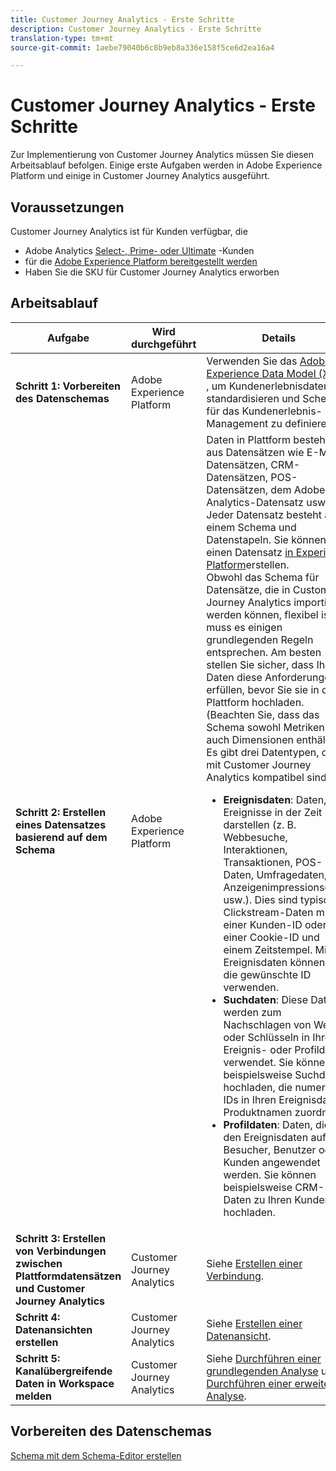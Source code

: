 ```yaml
---
title: Customer Journey Analytics - Erste Schritte
description: Customer Journey Analytics - Erste Schritte
translation-type: tm+mt
source-git-commit: 1aebe79040b6c8b9eb8a336e158f5ce6d2ea16a4

---
```



# Customer Journey Analytics - Erste Schritte

Zur Implementierung von Customer Journey Analytics müssen Sie diesen Arbeitsablauf befolgen. Einige erste Aufgaben werden in Adobe Experience Platform und einige in Customer Journey Analytics ausgeführt.

## Voraussetzungen

Customer Journey Analytics ist für Kunden verfügbar, die

* Adobe Analytics [Select-, Prime- oder Ultimate](https://www.adobe.com/analytics/compare-adobe-analytics-packages.html) -Kunden
* für die [Adobe Experience Platform bereitgestellt werden](https://www.adobe.com/experience-platform.html)
* Haben Sie die SKU für Customer Journey Analytics erworben

## Arbeitsablauf

| Aufgabe | Wird durchgeführt | Details |
|---|---|---|
| **Schritt 1: Vorbereiten des Datenschemas** | Adobe Experience Platform | Verwenden Sie das [Adobe Experience Data Model (XDM)](https://www.adobe.io/apis/experienceplatform/home/xdm.html) , um Kundenerlebnisdaten zu standardisieren und Schemata für das Kundenerlebnis-Management zu definieren. |
| **Schritt 2: Erstellen eines Datensatzes basierend auf dem Schema** | Adobe Experience Platform | Daten in Plattform bestehen aus Datensätzen wie E-Mail-Datensätzen, CRM-Datensätzen, POS-Datensätzen, dem Adobe Analytics-Datensatz usw. Jeder Datensatz besteht aus einem Schema und Datenstapeln. Sie können einen Datensatz [in Experience Platform](https://www.adobe.io/apis/experienceplatform/home/tutorials/alltutorials.html#!api-specification/markdown/narrative/tutorials/creating_a_dataset_tutorial/creating_a_dataset_tutorial.md)erstellen.<br>Obwohl das Schema für Datensätze, die in Customer Journey Analytics importiert werden können, flexibel ist, muss es einigen grundlegenden Regeln entsprechen. Am besten stellen Sie sicher, dass Ihre Daten diese Anforderungen erfüllen, bevor Sie sie in die Plattform hochladen. (Beachten Sie, dass das Schema sowohl Metriken als auch Dimensionen enthält.)<br>Es gibt drei Datentypen, die mit Customer Journey Analytics kompatibel sind:<ul><li>**Ereignisdaten**: Daten, die Ereignisse in der Zeit darstellen (z. B. Webbesuche, Interaktionen, Transaktionen, POS-Daten, Umfragedaten, Anzeigenimpressionsdaten usw.). Dies sind typische Clickstream-Daten mit einer Kunden-ID oder einer Cookie-ID und einem Zeitstempel. Mit Ereignisdaten können Sie die gewünschte ID verwenden.</li><li>**Suchdaten**: Diese Daten werden zum Nachschlagen von Werten oder Schlüsseln in Ihren Ereignis- oder Profildaten verwendet. Sie können beispielsweise Suchdaten hochladen, die numerische IDs in Ihren Ereignisdaten Produktnamen zuordnen.</li><li>**Profildaten**: Daten, die in den Ereignisdaten auf Ihre Besucher, Benutzer oder Kunden angewendet werden. Sie können beispielsweise CRM-Daten zu Ihren Kunden hochladen.</li></ul> |
| **Schritt 3: Erstellen von Verbindungen zwischen Plattformdatensätzen und Customer Journey Analytics** | Customer Journey Analytics | Siehe [Erstellen einer Verbindung](/help/connections/create-connection.md). |
| **Schritt 4: Datenansichten erstellen** | Customer Journey Analytics | Siehe [Erstellen einer Datenansicht](/help/data-views/create-dataview.md). |
| **Schritt 5: Kanalübergreifende Daten in Workspace melden** | Customer Journey Analytics | Siehe [Durchführen einer grundlegenden Analyse](/help/projects/perform-basic-analysis.md) und [Durchführen einer erweiterten Analyse](/help/projects/perform-adv-analysis.md). |

## Vorbereiten des Datenschemas

[Schema mit dem Schema-Editor erstellen](https://www.adobe.io/apis/experienceplatform/home/tutorials/alltutorials.html#!api-specification/markdown/narrative/tutorials/schema_editor_tutorial/schema_editor_tutorial.md)


